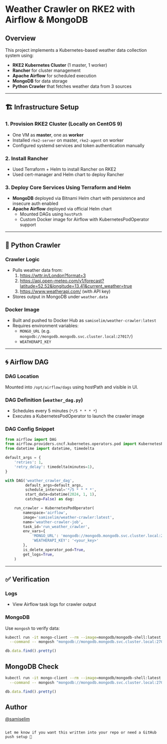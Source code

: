 # Weather Crawler on RKE2 with Airflow & MongoDB

## Overview
This project implements a Kubernetes-based weather data collection system using:

- **RKE2 Kubernetes Cluster** (1 master, 1 worker)
- **Rancher** for cluster management
- **Apache Airflow** for scheduled execution
- **MongoDB** for data storage
- **Python Crawler** that fetches weather data from 3 sources

---

## 🏗 Infrastructure Setup

### 1. Provision RKE2 Cluster (Locally on CentOS 9)
- One VM as **master**, one as **worker**
- Installed `rke2-server` on master, `rke2-agent` on worker
- Configured systemd services and token authentication manually

### 2. Install Rancher
- Used Terraform + Helm to install Rancher on RKE2
- Used cert-manager and Helm chart to deploy Rancher

### 3. Deploy Core Services Using Terraform and Helm
- **MongoDB** deployed via Bitnami Helm chart with persistence and insecure auth enabled
- **Apache Airflow** deployed via official Helm chart
  - Mounted DAGs using `hostPath`
  - Custom Docker image for Airflow with KubernetesPodOperator support

---

## 🐍 Python Crawler

### Crawler Logic
- Pulls weather data from:
  1. https://wttr.in/London?format=3
  2. https://api.open-meteo.com/v1/forecast?latitude=52.52&longitude=13.41&current_weather=true
  3. https://www.weatherapi.com/ (with API key)
- Stores output in MongoDB under `weather.data`

### Docker Image
- Built and pushed to Docker Hub as `samiselim/weather-crawler:latest`
- Requires environment variables:
  - `MONGO_URL` (e.g. `mongodb://mongodb.mongodb.svc.cluster.local:27017/`)
  - `WEATHERAPI_KEY`

---

## 🌀 Airflow DAG

### DAG Location
Mounted into `/opt/airflow/dags` using hostPath and visible in UI.

### DAG Definition (`weather_dag.py`)
- Schedules every 5 minutes (`*/5 * * * *`)
- Executes a KubernetesPodOperator to launch the crawler image

### DAG Config Snippet
```python
from airflow import DAG
from airflow.providers.cncf.kubernetes.operators.pod import KubernetesPodOperator
from datetime import datetime, timedelta

default_args = {
    'retries': 1,
    'retry_delay': timedelta(minutes=1),
}

with DAG('weather_crawler_dag',
         default_args=default_args,
         schedule_interval='*/5 * * * *',
         start_date=datetime(2024, 1, 1),
         catchup=False) as dag:

    run_crawler = KubernetesPodOperator(
        namespace='airflow',
        image='samiselim/weather-crawler:latest',
        name='weather-crawler-job',
        task_id='run_weather_crawler',
        env_vars={
            'MONGO_URL': 'mongodb://mongodb.mongodb.svc.cluster.local:27017/',
            'WEATHERAPI_KEY': '<your_key>'
        },
        is_delete_operator_pod=True,
        get_logs=True,
    )
```

---

## ✅ Verification

### Logs
- View Airflow task logs for crawler output

### MongoDB
Use `mongosh` to verify data:
```bash
kubectl run -it mongo-client --rm --image=mongodb/mongodb-shell:latest -n mongodb \
  --command -- mongosh "mongodb://mongodb.mongodb.svc.cluster.local:27017/weather"
```
```js
db.data.find().pretty()
```

## MongoDB Check
```bash
kubectl run -it mongo-client --rm --image=mongodb/mongodb-shell:latest -n mongodb \
  --command -- mongosh "mongodb://mongodb.mongodb.svc.cluster.local:27017/weather"
```
```js
db.data.find().pretty()
```

## Author
[@samiselim](https://github.com/samiselim)
```

Let me know if you want this written into your repo or need a GitHub push setup 🚀


